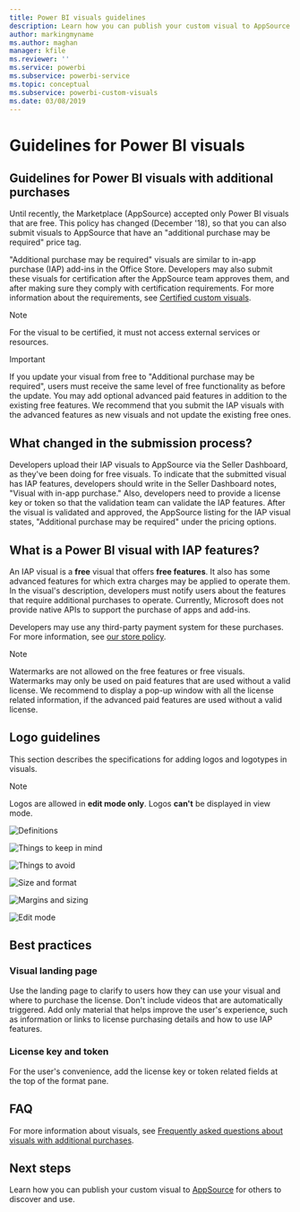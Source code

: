 ```yaml
---
title: Power BI visuals guidelines
description: Learn how you can publish your custom visual to AppSource for others to discover and use it via a purchase.
author: markingmyname
ms.author: maghan
manager: kfile
ms.reviewer: ''
ms.service: powerbi
ms.subservice: powerbi-service
ms.topic: conceptual
ms.subservice: powerbi-custom-visuals
ms.date: 03/08/2019
---
```


# Guidelines for Power BI visuals

## Guidelines for Power BI visuals with additional purchases

Until recently, the Marketplace (AppSource) accepted only Power BI visuals that are free. This policy has changed (December '18), so that you can also submit visuals to AppSource that have an "additional purchase may be required" price tag. 

"Additional purchase may be required" visuals are similar to in-app purchase (IAP) add-ins in the Office Store. Developers may also submit these visuals for certification after the AppSource team approves them, and after making sure they comply with certification requirements. For more information about the requirements, see [Certified custom visuals](../power-bi-custom-visuals-certified.md).

> [!NOTE]
> For the visual to be certified, it must not access external services or resources.

>[!IMPORTANT]  
> If you update your visual from free to "Additional purchase may be required", users must receive the same level of free functionality  as before the update. You may add optional advanced paid features in addition to the existing free features. We recommend that you submit the IAP visuals with the advanced features as new visuals and not update the existing free ones.


## What changed in the submission process?

Developers upload their IAP visuals to AppSource via the Seller Dashboard, as they've been doing for free visuals. To indicate that the submitted visual has IAP features, developers should write in the Seller Dashboard notes, "Visual with in-app purchase." Also, developers need to provide a license key or token so that the validation team can validate the IAP features. After the visual is validated and approved, the AppSource listing for the IAP visual states, "Additional purchase may be required" under the pricing options.

## What is a Power BI visual with IAP features?

An IAP visual is a **free** visual that offers **free features**. It also has some advanced features for which extra charges may be applied to operate them. In the visual's description, developers must notify users about the features that require additional purchases to operate. Currently, Microsoft does not provide native APIs to support the purchase of apps and add-ins.

Developers may use any third-party payment system for these purchases. For more information, see [our store policy](https://docs.microsoft.com/office/dev/store/validation-policies#2-apps-or-add-ins-can-display-certain-ads).

> [!NOTE]
> Watermarks are not allowed on the free features or free visuals. Watermarks may only be used on paid features that are used without a valid license. We recommend to display a pop-up window with all the license related information, if the advanced paid features are used without a valid license.  

## Logo guidelines

This section describes the specifications for adding logos and logotypes in visuals.

> [!NOTE]
> Logos are allowed in **edit mode only**. Logos **can't** be displayed in view mode.

![Definitions](media/office-store-in-app-purchase-visual-guidelines/definitions.png)

![Things to keep in mind](media/office-store-in-app-purchase-visual-guidelines/things-to-keep-in-mind.png)

![Things to avoid](media/office-store-in-app-purchase-visual-guidelines/things-to-avoid.png)

![Size and format](media/office-store-in-app-purchase-visual-guidelines/size-and-format.png)

![Margins and sizing](media/office-store-in-app-purchase-visual-guidelines/margins-and-sizes.png)

![Edit mode](media/office-store-in-app-purchase-visual-guidelines/logos-in-edit-mode.png)

## Best practices

### Visual landing page

Use the landing page to clarify to users how they can use your visual and where to purchase the license. Don't include videos that are automatically triggered. Add only material that helps improve the user's experience, such as information or links to license purchasing details and how to use IAP features.

### License key and token

For the user's convenience, add the license key or token related fields at the top of the format pane.

## FAQ

For more information about visuals, see  [Frequently asked questions about visuals with additional purchases](https://docs.microsoft.com/power-bi/power-bi-custom-visuals-faq#visuals-with-additional-purchases).

## Next steps

Learn how you can publish your custom visual to [AppSource](office-store.md) for others to discover and use.
